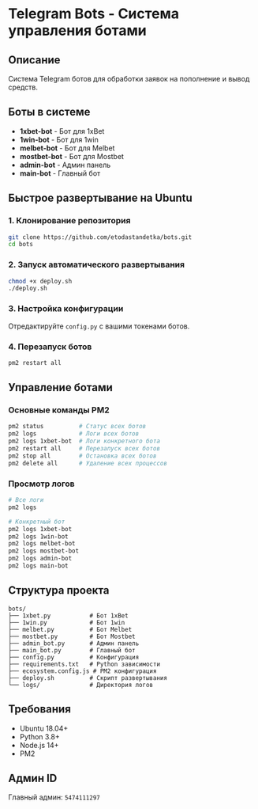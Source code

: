 # Telegram Bots - Система управления ботами

## Описание
Система Telegram ботов для обработки заявок на пополнение и вывод средств.

## Боты в системе
- **1xbet-bot** - Бот для 1xBet
- **1win-bot** - Бот для 1win  
- **melbet-bot** - Бот для Melbet
- **mostbet-bot** - Бот для Mostbet
- **admin-bot** - Админ панель
- **main-bot** - Главный бот

## Быстрое развертывание на Ubuntu

### 1. Клонирование репозитория
```bash
git clone https://github.com/etodastandetka/bots.git
cd bots
```

### 2. Запуск автоматического развертывания
```bash
chmod +x deploy.sh
./deploy.sh
```

### 3. Настройка конфигурации
Отредактируйте `config.py` с вашими токенами ботов.

### 4. Перезапуск ботов
```bash
pm2 restart all
```

## Управление ботами

### Основные команды PM2
```bash
pm2 status          # Статус всех ботов
pm2 logs            # Логи всех ботов
pm2 logs 1xbet-bot  # Логи конкретного бота
pm2 restart all     # Перезапуск всех ботов
pm2 stop all        # Остановка всех ботов
pm2 delete all      # Удаление всех процессов
```

### Просмотр логов
```bash
# Все логи
pm2 logs

# Конкретный бот
pm2 logs 1xbet-bot
pm2 logs 1win-bot
pm2 logs melbet-bot
pm2 logs mostbet-bot
pm2 logs admin-bot
pm2 logs main-bot
```

## Структура проекта
```
bots/
├── 1xbet.py           # Бот 1xBet
├── 1win.py            # Бот 1win
├── melbet.py          # Бот Melbet
├── mostbet.py         # Бот Mostbet
├── admin_bot.py       # Админ панель
├── main_bot.py        # Главный бот
├── config.py          # Конфигурация
├── requirements.txt   # Python зависимости
├── ecosystem.config.js # PM2 конфигурация
├── deploy.sh          # Скрипт развертывания
└── logs/              # Директория логов
```

## Требования
- Ubuntu 18.04+
- Python 3.8+
- Node.js 14+
- PM2

## Админ ID
Главный админ: `5474111297`
